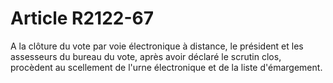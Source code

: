 # Article R2122-67

A la clôture du vote par voie électronique à distance, le président et les assesseurs du bureau du vote, après avoir déclaré le scrutin clos, procèdent au scellement de l'urne électronique et de la liste d'émargement.